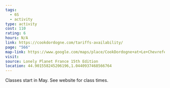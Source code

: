 ```yaml
---
tags:
  - 6S
  - activity
type: activity
cost: 110
rating: 6
hours: N/A
link: https://cookdordogne.com/tariffs-availability/
page: "566"
map-link: https://www.google.com/maps/place/CookDordogne+at+Le+Chevrefeuille/@44.9015806,1.0391133,17z/data=!3m1!4b1!4m6!3m5!1s0x12ab4e3e16fc06b7:0x5048c70a11cd97c8!8m2!3d44.9015769!4d1.0439842!16s%2Fg%2F11bx4c0fws?entry=ttu&g_ep=EgoyMDI0MTAyOS4wIKXMDSoASAFQAw%3D%3D
visit: 
source: Lonely Planet France 15th Edition
location: 44.901558245206196,1.0440937468566764
---
```

Classes start in May. See website for class times.
